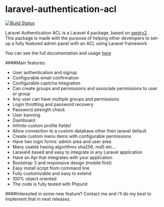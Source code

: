 laravel-authentication-acl
==========================

[![Build Status](https://travis-ci.org/intrip/laravel-authentication-acl.png)](https://travis-ci.org/intrip/laravel-authentication-acl)

Laravel Authentication ACL is a Laravel 4 package, based on <a href="https://github.com/cartalyst/sentry" target="_blank">sentry2</a>. <br/>
This package is made with the purpose of helping other developers to set-up
a fully featured admin panel with an ACL using Laravel framework.

You can see the full documentation and usage [here](docs/index.md)

####Main features:
 - User authentication and signup
 - Configurable email confirmation
 - Configurable captcha integration
 - Can create groups and permissions and associate permissions to user or group
 - Any user can have multiple groups and permissions
 - Login throttling and password recovery
 - Password strength check
 - User banning
 - Dashboard
 - Infinite custom profile fields!
 - Allow connection to a custom database other then laravel default
 - Create custom menu items with configurable permissions
 - Have two login forms: admin area and user area
 - Many usable hasing algorithms sha256, md5 etc...
 - Laravel4 based and easy to integrate in any Laravel application
 - Have an Api that integrates with your application
 - Bootstrap 3 and responsive design (mobile first)
 - Easy install script from command line
 - Fully customizable and easy to extend
 - 100% object oriented
 - The code is fully tested with Phpunit

####Interested in some new feature?
Contact me and i'll do my best to implement that in next releases.